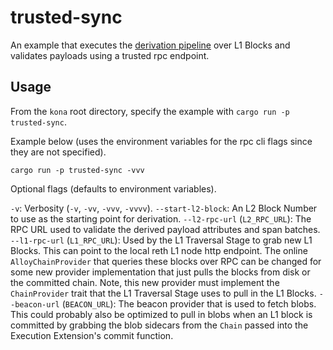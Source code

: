 # trusted-sync

An example that executes the [derivation pipeline][derive] over L1 Blocks and validates payloads using a trusted rpc endpoint.

[derive]: https://github.com/ethereum-optimism/kona/tree/main/crates/derive

## Usage

From the `kona` root directory, specify the example with `cargo run -p trusted-sync`.

Example below (uses the environment variables for the rpc cli flags since they are not specified).

```
cargo run -p trusted-sync -vvv
```

Optional flags (defaults to environment variables).

`-v`: Verbosity (`-v`, `-vv`, `-vvv`, `-vvvv`).
`--start-l2-block`: An L2 Block Number to use as the starting point for derivation.
`--l2-rpc-url` (`L2_RPC_URL`): The RPC URL used to validate the derived payload attributes and span batches.
`--l1-rpc-url` (`L1_RPC_URL`): Used by the L1 Traversal Stage to grab new L1 Blocks. This can point to the local reth L1 node http endpoint. The online `AlloyChainProvider` that queries these blocks over RPC can be changed for some new provider implementation that just pulls the blocks from disk or the committed chain. Note, this new provider must implement the `ChainProvider` trait that the L1 Traversal Stage uses to pull in the L1 Blocks.
`--beacon-url` (`BEACON_URL`): The beacon provider that is used to fetch blobs. This could probably also be optimized to pull in blobs when an L1 block is committed by grabbing the blob sidecars from the `Chain` passed into the Execution Extension's commit function.

